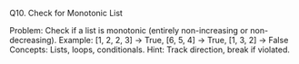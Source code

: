 Q10. Check for Monotonic List

Problem:
Check if a list is monotonic (entirely non-increasing or non-decreasing).
Example: [1, 2, 2, 3] → True, [6, 5, 4] → True, [1, 3, 2] → False
Concepts: Lists, loops, conditionals.
Hint: Track direction, break if violated.